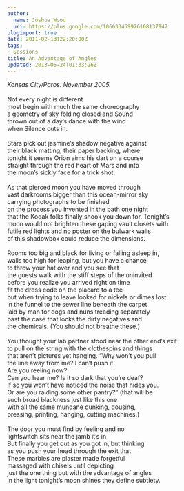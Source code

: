 ```yaml
---
author:
  name: Joshua Wood
  uri: https://plus.google.com/106633459976108137947
blogimport: true
date: 2011-02-13T22:20:00Z
tags:
- Sessions
title: An Advantage of Angles
updated: 2013-05-24T01:33:26Z
---
```


<i>Kansas City/Paros. November 2005.</i><br /><br />Not every night is different<br />most begin with much the same choreography<br />a geometry of sky folding closed and Sound<br />thrown out of a day’s dance with the wind<br />when Silence cuts in.<br /><br />Stars pick out jasmine’s shadow negative against<br />their black matting, their paper backing, where<br /><!--more-->tonight it seems Orion aims his dart on a course<br />straight through the red heart of Mars and into<br />the moon’s sickly face for a trick shot.<br /><br />As that pierced moon you have moved through<br />vast darkrooms bigger than this ocean-mirror sky<br />carrying photographs to be finished<br />on the process you invented in the bath one night<br />that the Kodak folks finally shook you down for. Tonight’s<br />moon would not brighten these gaping vault closets with<br />futile red lights and no poster on the bulwark walls<br />of this shadowbox could reduce the dimensions.<br /><br />Rooms too big and black for living or falling asleep in,<br />walls too high for leaping, but you have a chance<br />to throw your hat over and you see that<br />the guests walk with the stiff steps of the uninvited<br />before you realize you arrived right on time<br />fit the dress code on the placard to a tee<br />but when trying to leave looked for nickels or dimes lost<br />in the funnel to the sewer line beneath the carpet<br />laid by man for dogs and nuns treading separately<br />past the case that locks the dirty negatives and<br />the chemicals. (You should not breathe these.)<br /><br />You thought your lab partner stood near the other end’s exit<br />to pull on the string with the clothespins and things<br />that aren’t pictures yet hanging. “Why won’t you pull<br />the line away from me? I can’t push it.<br />Are you reeling now?<br />Can you hear me? Is it so dark that you’re deaf?<br />If so you won’t have noticed the noise that hides you.<br />Or are you raiding some other pantry?” (that will be<br />such broad blackness just like this one<br />with all the same mundane dunking, dousing,<br />pressing, printing, hanging, cutting machines.)<br /><br />The door you must find by feeling and no<br />lightswitch sits near the jamb it’s in<br />But finally you get out as you got in, but thinking<br />as you push your head through the exit that<br />These marbles are plaster made forgetful<br />massaged with chisels until depicting<br />just the one thing but with the advantage of angles<br />in the light tonight’s moon shines they define subtlety.<br /><br />
